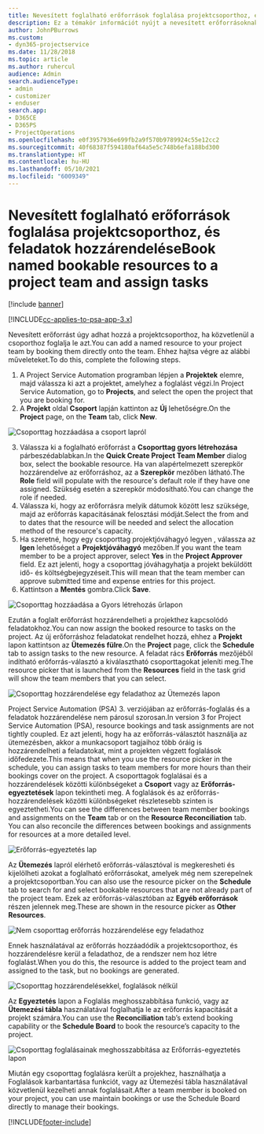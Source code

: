 ```yaml
---
title: Nevesített foglalható erőforrások foglalása projektcsoporthoz, és feladatok hozzárendelése
description: Ez a témakör információt nyújt a nevesített erőforrásoknak a projektcsoportokhoz való foglalásáról, és a feladatokhoz való hozzárendeléséről.
author: JohnPBurrows
ms.custom:
- dyn365-projectservice
ms.date: 11/28/2018
ms.topic: article
ms.author: ruhercul
audience: Admin
search.audienceType:
- admin
- customizer
- enduser
search.app:
- D365CE
- D365PS
- ProjectOperations
ms.openlocfilehash: e0f3957936e699fb2a9f570b9789924c55e12cc2
ms.sourcegitcommit: 40f68387f594180af64a5e5c748b6efa188bd300
ms.translationtype: HT
ms.contentlocale: hu-HU
ms.lasthandoff: 05/10/2021
ms.locfileid: "6009349"
---
```

# <a name="book-named-bookable-resources-to-a-project-team-and-assign-tasks"></a><span data-ttu-id="e8d45-103">Nevesített foglalható erőforrások foglalása projektcsoporthoz, és feladatok hozzárendelése</span><span class="sxs-lookup"><span data-stu-id="e8d45-103">Book named bookable resources to a project team and assign tasks</span></span> 

[!include [banner](../includes/psa-now-project-operations.md)]

[!INCLUDE[cc-applies-to-psa-app-3.x](../includes/cc-applies-to-psa-app-3x.md)]

<span data-ttu-id="e8d45-104">Nevesített erőforrást úgy adhat hozzá a projektcsoporthoz, ha közvetlenül a csoporthoz foglalja le azt.</span><span class="sxs-lookup"><span data-stu-id="e8d45-104">You can  add a named resource to your project team by booking them directly onto the team.</span></span> <span data-ttu-id="e8d45-105">Ehhez hajtsa végre az alábbi műveleteket.</span><span class="sxs-lookup"><span data-stu-id="e8d45-105">To do this, complete the following steps.</span></span>

1. <span data-ttu-id="e8d45-106">A Project Service Automation programban lépjen a **Projektek** elemre, majd válassza ki azt a projektet, amelyhez a foglalást végzi.</span><span class="sxs-lookup"><span data-stu-id="e8d45-106">In  Project Service Automation, go to **Projects**, and select the open the project that you are booking for.</span></span>
2. <span data-ttu-id="e8d45-107">A **Projekt** oldal **Csoport** lapján kattinton az **Új** lehetőségre.</span><span class="sxs-lookup"><span data-stu-id="e8d45-107">On the **Project** page, on the **Team** tab, click **New**.</span></span> 

![Csoporttag hozzáadása a csoport lapról](media/RM-how-to-1.png)

3. <span data-ttu-id="e8d45-109">Válassza ki a foglalható erőforrást a **Csoporttag gyors létrehozása** párbeszédablabkan.</span><span class="sxs-lookup"><span data-stu-id="e8d45-109">In the **Quick Create Project Team Member** dialog box, select the bookable resource.</span></span> <span data-ttu-id="e8d45-110">Ha van alapértelmezett szerepkör hozzárendelve az erőforráshoz, az a **Szerepkör** mezőben látható.</span><span class="sxs-lookup"><span data-stu-id="e8d45-110">The **Role** field will populate with the resource's default role if they have one assigned.</span></span> <span data-ttu-id="e8d45-111">Szükség esetén a szerepkör módosítható.</span><span class="sxs-lookup"><span data-stu-id="e8d45-111">You can change the role if needed.</span></span> 
4. <span data-ttu-id="e8d45-112">Válassza ki, hogy az erőforrásra melyik dátumok között lesz szüksége, majd az erőforrás kapacitásának felosztási módját.</span><span class="sxs-lookup"><span data-stu-id="e8d45-112">Select the from and to dates that the resource will be needed and select the allocation method of the resource's capacity.</span></span> 
5. <span data-ttu-id="e8d45-113">Ha szeretné, hogy egy csoporttag projektjóváhagyó legyen , válassza az **Igen** lehetőséget a **Projektjóváhagyó** mezőben.</span><span class="sxs-lookup"><span data-stu-id="e8d45-113">If you want the team member to be a project approver, select **Yes** in the **Project Approver** field.</span></span> <span data-ttu-id="e8d45-114">Ez azt jelenti, hogy a csoporttag jóváhagyhatja a projekt beküldött idő- és költségbejegyzéseit.</span><span class="sxs-lookup"><span data-stu-id="e8d45-114">This will mean that the team member can approve submitted time and expense entries for this project.</span></span> 
6. <span data-ttu-id="e8d45-115">Kattintson a **Mentés** gombra.</span><span class="sxs-lookup"><span data-stu-id="e8d45-115">Click **Save**.</span></span>

![Csoporttag hozzáadása a Gyors létrehozás űrlapon](media/RM-how-to-2.png)


<span data-ttu-id="e8d45-117">Ezután a foglalt erőforrást hozzárendelheti a projekthez kapcsolódó feladatokhoz.</span><span class="sxs-lookup"><span data-stu-id="e8d45-117">You can now assign the booked resource to tasks on the project.</span></span> <span data-ttu-id="e8d45-118">Az új erőforráshoz feladatokat rendelhet hozzá, ehhez a **Projekt** lapon kattintson az **Ütemezés fülre**.</span><span class="sxs-lookup"><span data-stu-id="e8d45-118">On the **Project** page, click the **Schedule** tab to assign tasks to the new resource.</span></span> <span data-ttu-id="e8d45-119">A feladat rács **Erőforrás** mezőjéből indítható erőforrás-választó a kiválasztható csoporttagokat jeleníti meg.</span><span class="sxs-lookup"><span data-stu-id="e8d45-119">The resource picker that is launched from the **Resources** field in the task grid will show the team members that you can select.</span></span>

![Csoporttag hozzárendelése egy feladathoz az Ütemezés lapon](media/RM-how-to-3.png)

<span data-ttu-id="e8d45-121">Project Service Automation (PSA) 3. verziójában az erőforrás-foglalás és a feladatok hozzárendelése nem párosul szorosan.</span><span class="sxs-lookup"><span data-stu-id="e8d45-121">In version 3 for Project Service Automation (PSA), resource bookings and task assignments are not tightly coupled.</span></span> <span data-ttu-id="e8d45-122">Ez azt jelenti, hogy ha az erőforrás-választót használja az ütemezésben, akkor a munkacsoport tagjaihoz több óráig is hozzárendelheti a feladatokat, mint a projekten végzett foglalások időfedezete.</span><span class="sxs-lookup"><span data-stu-id="e8d45-122">This means that when you use the resource picker in the schedule, you can assign tasks to team members for more hours than their bookings cover on the project.</span></span>
<span data-ttu-id="e8d45-123">A csoporttagok foglalásai és a hozzárendelések közötti különbségeket a **Csoport** vagy az **Erőforrás-egyeztetések** lapon tekintheti meg. A foglalások és az erőforrás-hozzárendelések közötti különbségeket részletesebb szinten is egyeztetheti.</span><span class="sxs-lookup"><span data-stu-id="e8d45-123">You can see the differences between team member bookings and assignments on the **Team** tab or on the **Resource Reconciliation** tab. You can also reconcile the differences between bookings and assignments for resources at a more detailed level.</span></span>

![Erőforrás-egyeztetés lap](media/RM-how-to-4.png)

<span data-ttu-id="e8d45-125">Az **Ütemezés** lapról elérhető erőforrás-választóval is megkeresheti és kijelölheti azokat a foglalható erőforrásokat, amelyek még nem szerepelnek a projektcsoportban.</span><span class="sxs-lookup"><span data-stu-id="e8d45-125">You can also use the resource picker on the **Schedule** tab to search for and select bookable resources that are not already part of the project team.</span></span> <span data-ttu-id="e8d45-126">Ezek az erőforrás-választóban az **Egyéb erőforrások** részen jelennek meg.</span><span class="sxs-lookup"><span data-stu-id="e8d45-126">These are shown in the resource picker as **Other Resources**.</span></span>

![Nem csoporttag erőforrás hozzárendelése egy feladathoz](media/RM-how-to-5.png)

<span data-ttu-id="e8d45-128">Ennek használatával az erőforrás hozzáadódik a projektcsoporthoz, és hozzárendelésre kerül a feladathoz, de a rendszer nem hoz létre foglalást.</span><span class="sxs-lookup"><span data-stu-id="e8d45-128">When you do this, the resource is added to the project team and assigned to the task, but no bookings are generated.</span></span>

![Csoporttag hozzárendelésekkel, foglalások nélkül](media/RM-how-to-6.png)

<span data-ttu-id="e8d45-130">Az **Egyeztetés** lapon a Foglalás meghosszabbítása funkció, vagy az **Ütemezési tábla** használatával foglalhatja le az erőforrás kapacitását a projekt számára.</span><span class="sxs-lookup"><span data-stu-id="e8d45-130">You can use the **Reconciliation** tab’s extend booking capability or the **Schedule Board** to book the resource’s capacity to the project.</span></span>

![Csoporttag foglalásainak meghosszabbítása az Erőforrás-egyeztetés lapon](media/RM-how-to-7.png)

<span data-ttu-id="e8d45-132">Miután egy csoporttag foglalásra került a projekhez, használhatja a Foglalások karbantartása funkciót, vagy az Ütemezési tábla használatával közvetlenül kezelheti annak foglalásait.</span><span class="sxs-lookup"><span data-stu-id="e8d45-132">After a team member is booked on your project, you can use maintain bookings or use the Schedule Board directly to manage their bookings.</span></span>


[!INCLUDE[footer-include](../includes/footer-banner.md)]